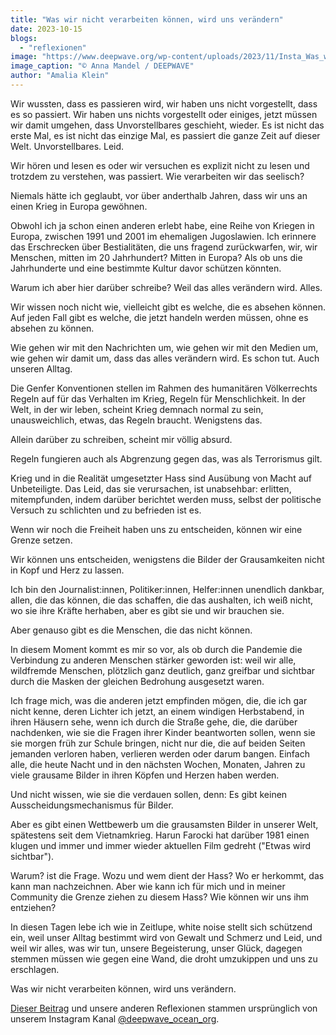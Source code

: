 ```yaml
---
title: "Was wir nicht verarbeiten können, wird uns verändern"
date: 2023-10-15
blogs: 
  - "reflexionen"
image: "https://www.deepwave.org/wp-content/uploads/2023/11/Insta_Was_wir_nicht_verarbeiten_koennen_Sonne_Wolken_Meer.png"
image_caption: "© Anna Mandel / DEEPWAVE"
author: "Amalia Klein"
---
```


Wir wussten, dass es passieren wird, wir haben uns nicht vorgestellt, dass es so passiert. Wir haben uns nichts vorgestellt oder einiges, jetzt müssen wir damit umgehen, dass Unvorstellbares geschieht, wieder. Es ist nicht das erste Mal, es ist nicht das einzige Mal, es passiert die ganze Zeit auf dieser Welt. Unvorstellbares. Leid.

Wir hören und lesen es oder wir versuchen es explizit nicht zu lesen und trotzdem zu verstehen, was passiert. Wie verarbeiten wir das seelisch?

Niemals hätte ich geglaubt, vor über anderthalb Jahren, dass wir uns an einen Krieg in Europa gewöhnen.

Obwohl ich ja schon einen anderen erlebt habe, eine Reihe von Kriegen in Europa, zwischen 1991 und 2001 im ehemaligen Jugoslawien. Ich erinnere das Erschrecken über Bestialitäten, die uns fragend zurückwarfen, wir, wir Menschen, mitten im 20 Jahrhundert? Mitten in Europa? Als ob uns die Jahrhunderte und eine bestimmte Kultur davor schützen könnten.

Warum ich aber hier darüber schreibe? Weil das alles verändern wird. Alles.

Wir wissen noch nicht wie, vielleicht gibt es welche, die es absehen können. Auf jeden Fall gibt es welche, die jetzt handeln werden müssen, ohne es absehen zu können.

Wie gehen wir mit den Nachrichten um, wie gehen wir mit den Medien um, wie gehen wir damit um, dass das alles verändern wird. Es schon tut. Auch unseren Alltag.

Die Genfer Konventionen stellen im Rahmen des humanitären Völkerrechts Regeln auf für das Verhalten im Krieg, Regeln für Menschlichkeit. In der Welt, in der wir leben, scheint Krieg demnach normal zu sein, unausweichlich, etwas, das Regeln braucht. Wenigstens das.

Allein darüber zu schreiben, scheint mir völlig absurd.

Regeln fungieren auch als Abgrenzung gegen das, was als Terrorismus gilt.

Krieg und in die Realität umgesetzter Hass sind Ausübung von Macht auf Unbeteiligte. Das Leid, das sie verursachen, ist unabsehbar: erlitten, mitempfunden, indem darüber berichtet werden muss, selbst der politische Versuch zu schlichten und zu befrieden ist es.

Wenn wir noch die Freiheit haben uns zu entscheiden, können wir eine Grenze setzen.

Wir können uns entscheiden, wenigstens die Bilder der Grausamkeiten nicht in Kopf und Herz zu lassen.

Ich bin den Journalist:innen, Politiker:innen, Helfer:innen unendlich dankbar, allen, die das können, die das schaffen, die das aushalten, ich weiß nicht, wo sie ihre Kräfte herhaben, aber es gibt sie und wir brauchen sie.

Aber genauso gibt es die Menschen, die das nicht können.

In diesem Moment kommt es mir so vor, als ob durch die Pandemie die Verbindung zu anderen Menschen stärker geworden ist: weil wir alle, wildfremde Menschen, plötzlich ganz deutlich, ganz greifbar und sichtbar durch die Masken der gleichen Bedrohung ausgesetzt waren.

Ich frage mich, was die anderen jetzt empfinden mögen, die, die ich gar nicht kenne, deren Lichter ich jetzt, an einem windigen Herbstabend, in ihren Häusern sehe, wenn ich durch die Straße gehe, die, die darüber nachdenken, wie sie die Fragen ihrer Kinder beantworten sollen, wenn sie sie morgen früh zur Schule bringen, nicht nur die, die auf beiden Seiten jemanden verloren haben, verlieren werden oder darum bangen. Einfach alle, die heute Nacht und in den nächsten Wochen, Monaten, Jahren zu viele grausame Bilder in ihren Köpfen und Herzen haben werden.

Und nicht wissen, wie sie die verdauen sollen, denn: Es gibt keinen Ausscheidungsmechanismus für Bilder.

Aber es gibt einen Wettbewerb um die grausamsten Bilder in unserer Welt, spätestens seit dem Vietnamkrieg. Harun Farocki hat darüber 1981 einen klugen und immer und immer wieder aktuellen Film gedreht ("Etwas wird sichtbar").

Warum? ist die Frage. Wozu und wem dient der Hass? Wo er herkommt, das kann man nachzeichnen. Aber wie kann ich für mich und in meiner Community die Grenze ziehen zu diesem Hass? Wie können wir uns ihm entziehen?

In diesen Tagen lebe ich wie in Zeitlupe, white noise stellt sich schützend ein, weil unser Alltag bestimmt wird von Gewalt und Schmerz und Leid, und weil wir alles, was wir tun, unsere Begeisterung, unser Glück, dagegen stemmen müssen wie gegen eine Wand, die droht umzukippen und uns zu erschlagen.

Was wir nicht verarbeiten können, wird uns verändern.

[Dieser Beitrag](https://www.instagram.com/p/Cyb3bMSMOOv/) und unsere anderen Reflexionen stammen ursprünglich von unserem Instagram Kanal [@deepwave\_ocean\_org](https://www.instagram.com/deepwave_ocean_org/).
